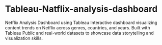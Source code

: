 # Tableau-Natflix-analysis-dashboard
Netflix Analysis Dashboard using Tableau Interactive dashboard visualizing content trends on Netflix across genres, countries, and years. Built with Tableau Public and real-world datasets to showcase data storytelling and visualization skills.



